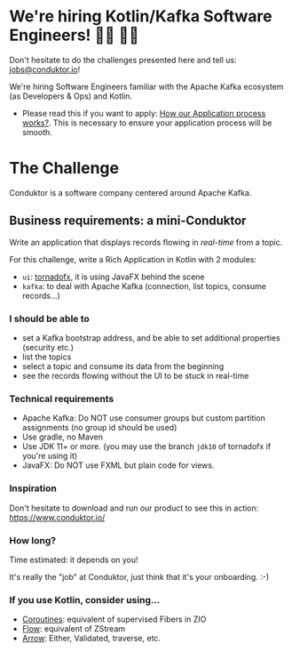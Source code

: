# We're hiring Kotlin/Kafka Software Engineers! 👨‍💻 👩‍💻

Don't hesitate to do the challenges presented here and tell us: jobs@conduktor.io!

We're hiring Software Engineers familiar with the Apache Kafka ecosystem (as Developers & Ops) and Kotlin.

- Please read this if you want to apply: [How our Application process works?](../application-process.md). This is necessary to ensure your application process will be smooth.

# The Challenge

Conduktor is a software company centered around Apache Kafka.

## Business requirements: a mini-Conduktor

Write an application that displays records flowing in *real-time* from a topic.

For this challenge, write a Rich Application in Kotlin with 2 modules:
- `ui`: [tornadofx](https://github.com/edvin/tornadofx), it is using JavaFX behind the scene
- `kafka`: to deal with Apache Kafka (connection, list topics, consume records...)

### I should be able to

- set a Kafka bootstrap address, and be able to set additional properties (security etc.)
- list the topics
- select a topic and consume its data from the beginning
- see the records flowing without the UI to be stuck in real-time

### Technical requirements

- Apache Kafka: Do NOT use consumer groups but custom partition assignments (no group id should be used)
- Use gradle, no Maven
- Use JDK 11+ or more. (you may use the branch `jdk10` of tornadofx if you're using it)
- JavaFX: Do NOT use FXML but plain code for views.

### Inspiration

Don't hesitate to download and run our product to see this in action: https://www.conduktor.io/

### How long?

Time estimated: it depends on you!

It's really the "job" at Conduktor, just think that it's your onboarding. :-)

### If you use Kotlin, consider using...

- [Coroutines](https://kotlinlang.org/docs/reference/coroutines-overview.html): equivalent of supervised Fibers in ZIO
- [Flow](https://kotlinlang.org/docs/reference/coroutines/flow.html): equivalent of ZStream
- [Arrow](https://arrow-kt.io/): Either, Validated, traverse, etc.